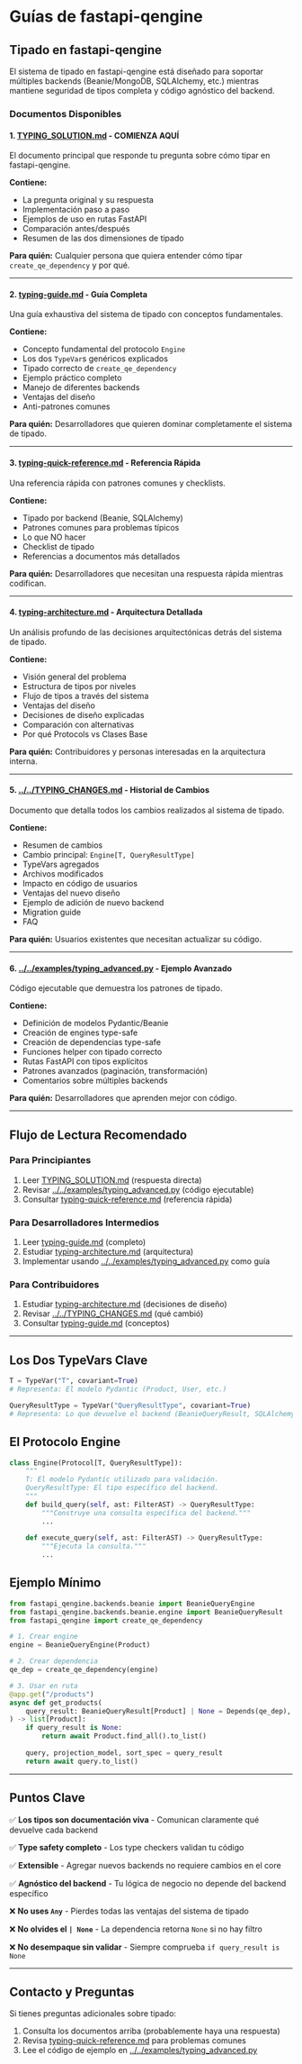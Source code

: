 # Guías de fastapi-qengine

## Tipado en fastapi-qengine

El sistema de tipado en fastapi-qengine está diseñado para soportar múltiples backends (Beanie/MongoDB, SQLAlchemy, etc.) mientras mantiene seguridad de tipos completa y código agnóstico del backend.

### Documentos Disponibles

#### 1. [TYPING_SOLUTION.md](../../TYPING_SOLUTION.md) - **COMIENZA AQUÍ**
El documento principal que responde tu pregunta sobre cómo tipar en fastapi-qengine.

**Contiene:**
- La pregunta original y su respuesta
- Implementación paso a paso
- Ejemplos de uso en rutas FastAPI
- Comparación antes/después
- Resumen de las dos dimensiones de tipado

**Para quién:** Cualquier persona que quiera entender cómo tipar `create_qe_dependency` y por qué.

---

#### 2. [typing-guide.md](./typing-guide.md) - Guía Completa
Una guía exhaustiva del sistema de tipado con conceptos fundamentales.

**Contiene:**
- Concepto fundamental del protocolo `Engine`
- Los dos `TypeVar`s genéricos explicados
- Tipado correcto de `create_qe_dependency`
- Ejemplo práctico completo
- Manejo de diferentes backends
- Ventajas del diseño
- Anti-patrones comunes

**Para quién:** Desarrolladores que quieren dominar completamente el sistema de tipado.

---

#### 3. [typing-quick-reference.md](./typing-quick-reference.md) - Referencia Rápida
Una referencia rápida con patrones comunes y checklists.

**Contiene:**
- Tipado por backend (Beanie, SQLAlchemy)
- Patrones comunes para problemas típicos
- Lo que NO hacer
- Checklist de tipado
- Referencias a documentos más detallados

**Para quién:** Desarrolladores que necesitan una respuesta rápida mientras codifican.

---

#### 4. [typing-architecture.md](./typing-architecture.md) - Arquitectura Detallada
Un análisis profundo de las decisiones arquitectónicas detrás del sistema de tipado.

**Contiene:**
- Visión general del problema
- Estructura de tipos por niveles
- Flujo de tipos a través del sistema
- Ventajas del diseño
- Decisiones de diseño explicadas
- Comparación con alternativas
- Por qué Protocols vs Clases Base

**Para quién:** Contribuidores y personas interesadas en la arquitectura interna.

---

#### 5. [../../TYPING_CHANGES.md](../../TYPING_CHANGES.md) - Historial de Cambios
Documento que detalla todos los cambios realizados al sistema de tipado.

**Contiene:**
- Resumen de cambios
- Cambio principal: `Engine[T, QueryResultType]`
- TypeVars agregados
- Archivos modificados
- Impacto en código de usuarios
- Ventajas del nuevo diseño
- Ejemplo de adición de nuevo backend
- Migration guide
- FAQ

**Para quién:** Usuarios existentes que necesitan actualizar su código.

---

#### 6. [../../examples/typing_advanced.py](../../examples/typing_advanced.py) - Ejemplo Avanzado
Código ejecutable que demuestra los patrones de tipado.

**Contiene:**
- Definición de modelos Pydantic/Beanie
- Creación de engines type-safe
- Creación de dependencias type-safe
- Funciones helper con tipado correcto
- Rutas FastAPI con tipos explícitos
- Patrones avanzados (paginación, transformación)
- Comentarios sobre múltiples backends

**Para quién:** Desarrolladores que aprenden mejor con código.

---

## Flujo de Lectura Recomendado

### Para Principiantes
1. Leer [TYPING_SOLUTION.md](../../TYPING_SOLUTION.md) (respuesta directa)
2. Revisar [../../examples/typing_advanced.py](../../examples/typing_advanced.py) (código ejecutable)
3. Consultar [typing-quick-reference.md](./typing-quick-reference.md) (referencia rápida)

### Para Desarrolladores Intermedios
1. Leer [typing-guide.md](./typing-guide.md) (completo)
2. Estudiar [typing-architecture.md](./typing-architecture.md) (arquitectura)
3. Implementar usando [../../examples/typing_advanced.py](../../examples/typing_advanced.py) como guía

### Para Contribuidores
1. Estudiar [typing-architecture.md](./typing-architecture.md) (decisiones de diseño)
2. Revisar [../../TYPING_CHANGES.md](../../TYPING_CHANGES.md) (qué cambió)
3. Consultar [typing-guide.md](./typing-guide.md) (conceptos)

---

## Los Dos TypeVars Clave

```python
T = TypeVar("T", covariant=True)
# Representa: El modelo Pydantic (Product, User, etc.)

QueryResultType = TypeVar("QueryResultType", covariant=True)
# Representa: Lo que devuelve el backend (BeanieQueryResult, SQLAlchemyQueryResult, etc.)
```

## El Protocolo Engine

```python
class Engine(Protocol[T, QueryResultType]):
    """
    T: El modelo Pydantic utilizado para validación.
    QueryResultType: El tipo específico del backend.
    """
    def build_query(self, ast: FilterAST) -> QueryResultType:
        """Construye una consulta específica del backend."""
        ...
    
    def execute_query(self, ast: FilterAST) -> QueryResultType:
        """Ejecuta la consulta."""
        ...
```

## Ejemplo Mínimo

```python
from fastapi_qengine.backends.beanie import BeanieQueryEngine
from fastapi_qengine.backends.beanie.engine import BeanieQueryResult
from fastapi_qengine import create_qe_dependency

# 1. Crear engine
engine = BeanieQueryEngine(Product)

# 2. Crear dependencia
qe_dep = create_qe_dependency(engine)

# 3. Usar en ruta
@app.get("/products")
async def get_products(
    query_result: BeanieQueryResult[Product] | None = Depends(qe_dep),
) -> list[Product]:
    if query_result is None:
        return await Product.find_all().to_list()
    
    query, projection_model, sort_spec = query_result
    return await query.to_list()
```

---

## Puntos Clave

✅ **Los tipos son documentación viva** - Comunican claramente qué devuelve cada backend

✅ **Type safety completo** - Los type checkers validan tu código

✅ **Extensible** - Agregar nuevos backends no requiere cambios en el core

✅ **Agnóstico del backend** - Tu lógica de negocio no depende del backend específico

❌ **No uses `Any`** - Pierdes todas las ventajas del sistema de tipado

❌ **No olvides el `| None`** - La dependencia retorna `None` si no hay filtro

❌ **No desempaque sin validar** - Siempre comprueba `if query_result is None`

---

## Contacto y Preguntas

Si tienes preguntas adicionales sobre tipado:
1. Consulta los documentos arriba (probablemente haya una respuesta)
2. Revisa [typing-quick-reference.md](./typing-quick-reference.md) para problemas comunes
3. Lee el código de ejemplo en [../../examples/typing_advanced.py](../../examples/typing_advanced.py)